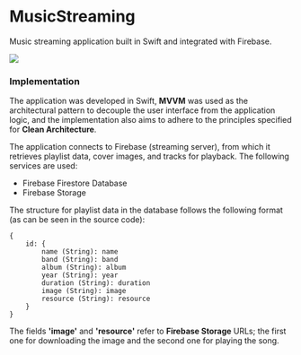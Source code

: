 # MusicStreaming

Music streaming application built in Swift and integrated with Firebase.

![](https://camo.githubusercontent.com/cbe540fa5f1bd4860434caea1ebe43419ed42d92d54084d529c3a93a67139f10/68747470733a2f2f696d672e736869656c64732e696f2f62616467652f73776966742532302d2532334641373334332e7376673f267374796c653d666f722d7468652d6261646765266c6f676f3d7377696674266c6f676f436f6c6f723d7768697465)

### Implementation

The application was developed in Swift, **MVVM** was used as the architectural pattern to decouple the user interface from the application logic, and the implementation also aims to adhere to the principles specified for **Clean Architecture**.

The application connects to Firebase (streaming server), from which it retrieves playlist data, cover images, and tracks for playback. The following services are used:

- Firebase Firestore Database
- Firebase Storage

The structure for playlist data in the database follows the following format (as can be seen in the source code):

```
{
	id: {
		name (String): name
		band (String): band
		album (String): album
		year (String): year
		duration (String): duration
		image (String): image
		resource (String): resource
	}
}
```

The fields **'image'** and **'resource'** refer to **Firebase Storage** URLs; the first one for downloading the image and the second one for playing the song.

